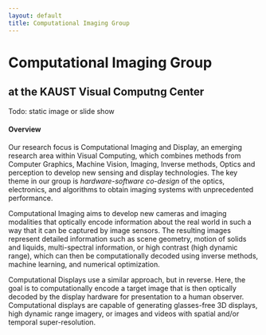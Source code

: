 ```yaml
---
layout: default
title: Computational Imaging Group
---
```


# Computational Imaging Group
## at the KAUST Visual Computng Center

Todo: static image or slide show

#### Overview

Our research focus is Computational Imaging and Display, an emerging research area within Visual Computing, which combines methods from Computer Graphics, Machine Vision, Imaging, Inverse methods, Optics and perception to develop new sensing and display technologies. The key theme in our group is *hardware-software co-design* of the optics, electronics, and algorithms to obtain imaging systems with unprecedented performance.

Computational Imaging aims to develop new cameras and imaging modalities that optically encode information about the real world in such a way that it can be captured by image sensors. The resulting images represent detailed information such as scene geometry, motion of solids and liquids, multi-spectral information, or high contrast (high dynamic range), which can then be computationally decoded using inverse methods, machine learning, and numerical optimization.  

Computational Displays use a similar approach, but in reverse. Here, the goal is to computationally encode a target image that is then optically decoded by the display hardware for presentation to a human observer. Computational displays are capable of generating glasses-free 3D displays, high dynamic range imagery, or images and videos with spatial and/or temporal super-resolution.
